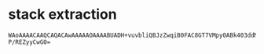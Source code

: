 # stack extraction

    WAoAAAACAAQCAQACAwAAAAAOAAAABUADH+vuvbliQBJzZwqiB0FAC8GT7VMpy0ABk403ddMF
    P/REZyyCwG0=

